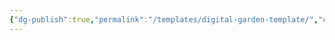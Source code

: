 ```yaml
---
{"dg-publish":true,"permalink":"/templates/digital-garden-template/","created":"2024-11-22T14:22:52.943+01:00","updated":"2024-11-22T14:27:02.385+01:00"}
---
```


